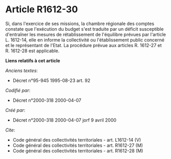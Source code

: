 # Article R1612-30

Si, dans l'exercice de ses missions, la chambre régionale des comptes constate que l'exécution du budget s'est traduite par
un déficit susceptible d'entraîner les mesures de rétablissement de l'équilibre prévues par l'article L. 1612-14, elle en
informe la collectivité ou l'établissement public concerné et le représentant de l'Etat. La procédure prévue aux articles R.
1612-27 et R. 1612-28 est applicable.

**Liens relatifs à cet article**

_Anciens textes_:

  - Décret n°95-945 1995-08-23 art. 92

_Codifié par_:

  - Décret n°2000-318 2000-04-07

_Créé par_:

  - Décret n°2000-318 2000-04-07 jorf 9 avril 2000

_Cite_:

  - Code général des collectivités territoriales - art. L1612-14 (V)
  - Code général des collectivités territoriales - art. R1612-27 (M)
  - Code général des collectivités territoriales - art. R1612-28 (M)

